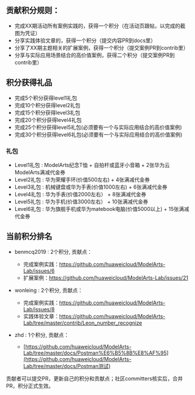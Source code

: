 ## 贡献积分规则：
* 完成XX期活动所有案例实践的，获得一个积分（在活动页跟帖，以完成的截图为凭证）
* 分享实践体验文章的，获得一个积分（提交内容PR到docs里）
* 分享了XX期主题相关的扩展案例，获得一个积分（提交案例PR到contrib里）
* 分享与实际应用场景结合的高价值案例，获得二个积分（提交案例PR到contrib里）

## 积分获得礼品
* 完成5个积分获得level1礼包
* 完成10个积分获得level2礼包
* 完成15个积分获得level3礼包
* 完成20个积分获得level4礼包  
* 完成25个积分获得level5礼包(必须要有一个与实际应用结合的高价值案例) 
* 完成30个积分获得level6礼包(必须要有一个与实际应用结合的高价值案例) 
### 礼包
* Level1礼包 : ModelArts纪念T恤 + 自拍杆或蓝牙小音箱 + 2张华为云ModelArts满减代金券            
* Level2礼包 : 华为荣耀手环(价值500左右) + 4张满减代金券
* Level3礼包 : 机械键盘或华为手表(价值1000左右) + 6张满减代金券
* Level4礼包 : 华为手表(价值2000左右） + 8张满减代金券
* Level5礼包 : 华为手机(价值3000左右） + 10张满减代金券
* Level6礼包 : 华为旗舰手机或华为matebook电脑(价值5000以上) + 15张满减代金券

## 当前积分排名
* benmcq2019 : 2个积分, 贡献点：
     * 完成案例实践：https://github.com/huaweicloud/ModelArts-Lab/issues/6
     * 扩展案例：https://github.com/huaweicloud/ModelArts-Lab/issues/21
* wonleing : 2个积分, 贡献点：
     * 完成案例实践：https://github.com/huaweicloud/ModelArts-Lab/issues/8
     * 实践体验文章：https://github.com/huaweicloud/ModelArts-Lab/tree/master/contrib/Leon_number_recognize

* zhd : 1个积分, 贡献点：
     * [https://github.com/huaweicloud/ModelArts-Lab/tree/master/docs/Postman%E6%B5%8B%E8%AF%95](https://github.com/huaweicloud/ModelArts-Lab/tree/master/docs/Postman测试)

贡献者可以提交PR，更新自己的积分和贡献点；社区committers核实后，合并PR，积分正式生效。
